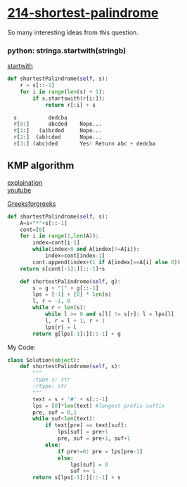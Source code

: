 # [214-shortest-palindrome](https://leetcode.com/problems/shortest-palindrome/)


So many interesting ideas from this question.

### python: stringa.startwith(stringb)

[startwith](https://leetcode.com/problems/shortest-palindrome/discuss/60099/AC-in-288-ms-simple-brute-force)

```python
def shortestPalindrome(self, s):
    r = s[::-1]
    for i in range(len(s) + 1):
        if s.startswith(r[i:]):
            return r[:i] + s
```

```python
  s          dedcba
  r[0:]      abcded    Nope...
  r[1:]   (a)bcded     Nope...
  r[2:]  (ab)cded      Nope...
  r[3:] (abc)ded       Yes! Return abc + dedcba
```

## KMP algorithm

[explaination](https://leetcode.com/problems/shortest-palindrome/discuss/60113/Clean-KMP-solution-with-super-detailed-explanation)   
[youtube](https://www.youtube.com/watch?v=GTJr8OvyEVQ)   

[Greeksforgreeks](https://www.geeksforgeeks.org/kmp-algorithm-for-pattern-searching/)   

```python
def shortestPalindrome(self, s):
    A=s+"*"+s[::-1]
    cont=[0]
    for i in range(1,len(A)):
        index=cont[i-1]
        while(index>0 and A[index]!=A[i]):
            index=cont[index-1]
        cont.append(index+(1 if A[index]==A[i] else 0))
    return s[cont[-1]:][::-1]+s

```

```python
    def shortestPalindrome(self, g):
        s = g + "|" + g[::-1]
        lps = [-1] + [0] * len(s)
        l, r = -1, 0
        while r < len(s):
            while l >= 0 and s[l] != s[r]: l = lps[l]
            l, r = l + 1, r + 1
            lps[r] = l
        return g[lps[-1]:][::-1] + g
```

My Code:

```python
class Solution(object):
    def shortestPalindrome(self, s):
        """
        :type s: str
        :rtype: str
        """
        text = s + '#' + s[::-1]
        lps = [0]*len(text) #longest prefix suffix
        pre, suf = 0,1
        while suf<len(text):
            if text[pre] == text[suf]:
                lps[suf] = pre+1
                pre, suf = pre+1, suf+1
            else:
                if pre!=0: pre = lps[pre-1]
                else:
                    lps[suf] = 0
                    suf += 1
        return s[lps[-1]:][::-1] + s
```
